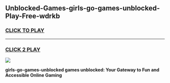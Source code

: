 
## Unblocked-Games-girls-go-games-unblocked-Play-Free-wdrkb
<h3>
<a href="https://premium76.site?title=girls-go-games-unblocked&ref=20A">CLICK TO PLAY</a></h3>
<hr>

<h3>
<a href="https://premium76.site?title=girls-go-games-unblocked&ref=20A">CLICK 2 PLAY</a>
  
</h3>

<a href="https://premium76.site?title=girls-go-games-unblocked&ref=20A"><img src="https://clearcache.store/games.png"></a>


**girls-go-games-unblocked games unblocked: Your Gateway to Fun and Accessible Online Gaming**
